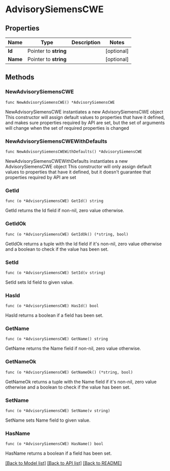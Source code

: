 # AdvisorySiemensCWE

## Properties

Name | Type | Description | Notes
------------ | ------------- | ------------- | -------------
**Id** | Pointer to **string** |  | [optional] 
**Name** | Pointer to **string** |  | [optional] 

## Methods

### NewAdvisorySiemensCWE

`func NewAdvisorySiemensCWE() *AdvisorySiemensCWE`

NewAdvisorySiemensCWE instantiates a new AdvisorySiemensCWE object
This constructor will assign default values to properties that have it defined,
and makes sure properties required by API are set, but the set of arguments
will change when the set of required properties is changed

### NewAdvisorySiemensCWEWithDefaults

`func NewAdvisorySiemensCWEWithDefaults() *AdvisorySiemensCWE`

NewAdvisorySiemensCWEWithDefaults instantiates a new AdvisorySiemensCWE object
This constructor will only assign default values to properties that have it defined,
but it doesn't guarantee that properties required by API are set

### GetId

`func (o *AdvisorySiemensCWE) GetId() string`

GetId returns the Id field if non-nil, zero value otherwise.

### GetIdOk

`func (o *AdvisorySiemensCWE) GetIdOk() (*string, bool)`

GetIdOk returns a tuple with the Id field if it's non-nil, zero value otherwise
and a boolean to check if the value has been set.

### SetId

`func (o *AdvisorySiemensCWE) SetId(v string)`

SetId sets Id field to given value.

### HasId

`func (o *AdvisorySiemensCWE) HasId() bool`

HasId returns a boolean if a field has been set.

### GetName

`func (o *AdvisorySiemensCWE) GetName() string`

GetName returns the Name field if non-nil, zero value otherwise.

### GetNameOk

`func (o *AdvisorySiemensCWE) GetNameOk() (*string, bool)`

GetNameOk returns a tuple with the Name field if it's non-nil, zero value otherwise
and a boolean to check if the value has been set.

### SetName

`func (o *AdvisorySiemensCWE) SetName(v string)`

SetName sets Name field to given value.

### HasName

`func (o *AdvisorySiemensCWE) HasName() bool`

HasName returns a boolean if a field has been set.


[[Back to Model list]](../README.md#documentation-for-models) [[Back to API list]](../README.md#documentation-for-api-endpoints) [[Back to README]](../README.md)



